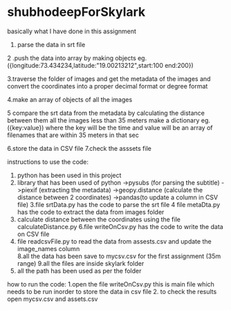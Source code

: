 # shubhodeepForSkylark



basically what I have  done in this assignment
1. parse the data in srt file

2 .push the data into array by making objects  eg.({longitude:73.434234,latitude:"19.00213212",start:100 end:200})

3.traverse the folder of images and get the metadata of the images and    convert the  coordinates into a proper decimal format  or degree format

4.make an array of objects of all the images 

5 compare the srt data from the metadata by calculating the distance  between them  all the images less than 35 meters make a dictionary
 eg.({key:value}) where the key will be the time and value will be an array of filenames that are within 35 meters in that sec

6.store the data in CSV file
7.check the asssets file  

instructions to use the code:
1. python has been used in this project
2. library that has been used of python 
	->pysubs (for parsing the subtitle)
	->piexif (extracting the metadata)
	->geopy.distance   (calculate the distance between 2 coordinates)
	->pandas(to update a column in CSV file)
3.file   srtData.py has  the code to parse the srt file
4 file metaDta.py has the code  to extract the data from images folder
5. calculate distance between the coordinates using the file calculateDistance.py
6.file writeOnCsv.py  has the code to write the data on CSV file
7. file   readcsvFile.py to read the data from assests.csv and update the 		 image_names column      
8.all the data has been save to mycsv.csv for the first assignment (35m range)
9.all the files are inside skylark folder
10. all the path has been used as per the folder


how to run the code:
1.open the  file writeOnCsv.py  this is main file which needs to be run inorder      to   store the data in csv file 
2. to check the results open mycsv.csv and assets.csv  



